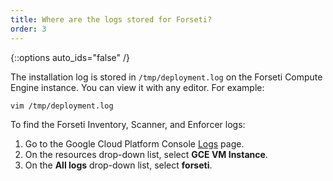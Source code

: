 ```yaml
---
title: Where are the logs stored for Forseti?
order: 3
---
```

{::options auto_ids="false" /}

The installation log is stored in `/tmp/deployment.log` on the Forseti
Compute Engine instance. You can view it with any editor. For example:

```bash
vim /tmp/deployment.log
```

To find the Forseti Inventory, Scanner, and Enforcer logs:

1. Go to the Google Cloud Platform Console [Logs](https://console.cloud.google.com/logs/) page.
1. On the resources drop-down list, select **GCE VM Instance**.
1. On the **All logs** drop-down list, select **forseti**.
